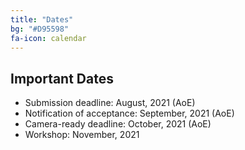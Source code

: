 ```yaml
---
title: "Dates"
bg: "#D95598" 
fa-icon: calendar
---
```


## Important Dates 

- Submission deadline: August, 2021 (AoE)
- Notification of acceptance: September, 2021 (AoE)
- Camera-ready deadline: October, 2021 (AoE)
- Workshop: November, 2021

